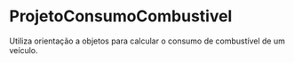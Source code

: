 # ProjetoConsumoCombustivel
Utiliza orientação a objetos para calcular o consumo de combustível de um veículo.
